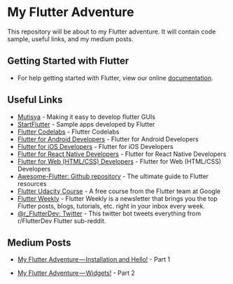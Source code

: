 # My Flutter Adventure

This repository will be about to my Flutter adventure. It will contain code sample, useful links, and my medium posts.

## Getting Started with Flutter

* For help getting started with Flutter, view our online [documentation](http://flutter.io/).

## Useful Links

* [Mutisya](http://mutisya.com/) - Making it easy to develop flutter GUIs
* [StartFlutter](https://startflutter.com/) - Sample apps developed by Flutter
* [Flutter Codelabs](https://codelabs.developers.google.com/?cat=Flutter) - Flutter Codelabs
* [Flutter for Android Developers](https://flutter.io/flutter-for-android/) - Flutter for Android Developers
* [Flutter for iOS Developers](https://flutter.io/flutter-for-ios/) - Flutter for iOS Developers
* [Flutter for React Native Developers](https://flutter.io/flutter-for-react-native/) - Flutter for React Native Developers
* [Flutter for Web (HTML/CSS) Developers](https://flutter.io/web-analogs/) - Flutter for Web (HTML/CSS) Developers
* [Awesome-Flutter: Github repository](https://github.com/Solido/awesome-flutter) - The ultimate guide to Flutter resources
* [Flutter Udacity Course](https://in.udacity.com/course/build-native-mobile-apps-with-flutter--ud905) - A free course from the Flutter team at Google
* [Flutter Weekly](https://flutterweekly.net/) - Flutter Weekly is a newsletter that brings you the top Flutter posts, blogs, tutorials, etc. right in your inbox every week.
* [@r_FlutterDev: Twitter](https://twitter.com/r_flutterdev?lang=en) - This twitter bot tweets everything from r/FlutterDev Flutter sub-reddit.


## Medium Posts

* [My Flutter Adventure — Installation and Hello!](https://medium.com/@durannumit/my-flutter-adventure-installation-and-hello-5eee6d1ff5ee) - Part 1

* [My Flutter Adventure — Widgets!](https://medium.com/@durannumit/my-flutter-adventure-widgets-8ea08a7067eb) - Part 2
